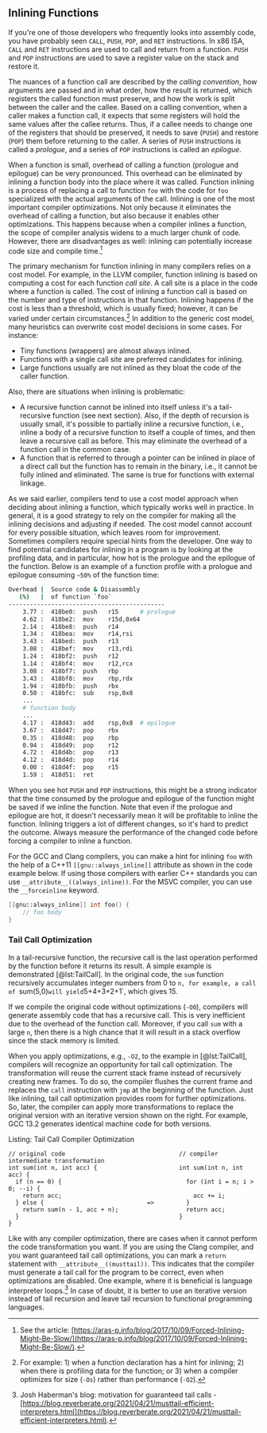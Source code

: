 ## Inlining Functions

If you're one of those developers who frequently looks into assembly code, you have probably seen `CALL`, `PUSH`, `POP`, and `RET` instructions. In x86 ISA, `CALL` and `RET` instructions are used to call and return from a function. `PUSH` and `POP` instructions are used to save a register value on the stack and restore it.

The nuances of a function call are described by the *calling convention*, how arguments are passed and in what order, how the result is returned, which registers the called function must preserve, and how the work is split between the caller and the callee. Based on a calling convention, when a caller makes a function call, it expects that some registers will hold the same values after the callee returns. Thus, if a callee needs to change one of the registers that should be preserved, it needs to save (`PUSH`) and restore (`POP`) them before returning to the caller. A series of `PUSH` instructions is called a *prologue*, and a series of `POP` instructions is called an *epilogue*.

When a function is small, overhead of calling a function (prologue and epilogue) can be very pronounced. This overhead can be eliminated by inlining a function body into the place where it was called. Function inlining is a process of replacing a call to function `foo` with the code for `foo` specialized with the actual arguments of the call. Inlining is one of the most important compiler optimizations. Not only because it eliminates the overhead of calling a function, but also because it enables other optimizations. This happens because when a compiler inlines a function, the scope of compiler analysis widens to a much larger chunk of code. However, there are disadvantages as well: inlining can potentially increase code size and compile time.[^20]

The primary mechanism for function inlining in many compilers relies on a cost model. For example, in the LLVM compiler, function inlining is based on computing a cost for each function *call site*. A call site is a place in the code where a function is called. The cost of inlining a function call is based on the number and type of instructions in that function. Inlining happens if the cost is less than a threshold, which is usually fixed; however, it can be varied under certain circumstances.[^21] In addition to the generic cost model, many heuristics can overwrite cost model decisions in some cases. For instance: 

* Tiny functions (wrappers) are almost always inlined.
* Functions with a single call site are preferred candidates for inlining.
* Large functions usually are not inlined as they bloat the code of the caller function.

Also, there are situations when inlining is problematic:

* A recursive function cannot be inlined into itself unless it's a tail-recursive function (see next section). Also, if the depth of recursion is usually small, it's possible to partially inline a recursive function, i.e., inline a body of a recursive function to itself a couple of times, and then leave a recursive call as before. This may eliminate the overhead of a function call in the common case.
* A function that is referred to through a pointer can be inlined in place of a direct call but the function has to remain in the binary, i.e., it cannot be fully inlined and eliminated. The same is true for functions with external linkage.

As we said earlier, compilers tend to use a cost model approach when deciding about inlining a function, which typically works well in practice. In general, it is a good strategy to rely on the compiler for making all the inlining decisions and adjusting if needed. The cost model cannot account for every possible situation, which leaves room for improvement. Sometimes compilers require special hints from the developer. One way to find potential candidates for inlining in a program is by looking at the profiling data, and in particular, how hot is the prologue and the epilogue of the function. Below is an example of a function profile with a prologue and epilogue consuming `~50%` of the function time:

```bash
Overhead |  Source code & Disassembly
   (%)   |  of function `foo`
--------------------------------------------
    3.77 :  418be0:  push   r15	     # prologue
    4.62 :  418be2:  mov    r15d,0x64
    2.14 :  418be8:  push   r14
    1.34 :  418bea:  mov    r14,rsi
    3.43 :  418bed:  push   r13
    3.08 :  418bef:  mov    r13,rdi
    1.24 :  418bf2:  push   r12
    1.14 :  418bf4:  mov    r12,rcx
    3.08 :  418bf7:  push   rbp
    3.43 :  418bf8:  mov    rbp,rdx
    1.94 :  418bfb:  push   rbx
    0.50 :  418bfc:  sub    rsp,0x8
    ...
    # function body
    ...
    4.17 :  418d43:  add    rsp,0x8  # epilogue
    3.67 :  418d47:  pop    rbx
    0.35 :  418d48:  pop    rbp
    0.94 :  418d49:  pop    r12
    4.72 :  418d4b:  pop    r13
    4.12 :  418d4d:  pop    r14
    0.00 :  418d4f:  pop    r15
    1.59 :  418d51:  ret
```

When you see hot `PUSH` and `POP` instructions, this might be a strong indicator that the time consumed by the prologue and epilogue of the function might be saved if we inline the function. Note that even if the prologue and epilogue are hot, it doesn't necessarily mean it will be profitable to inline the function. Inlining triggers a lot of different changes, so it's hard to predict the outcome. Always measure the performance of the changed code before forcing a compiler to inline a function.

For the GCC and Clang compilers, you can make a hint for inlining `foo` with the help of a C++11 `[[gnu::always_inline]]` attribute as shown in the code example below. If using those compilers with earlier C++ standards you can use `__attribute__((always_inline))`. For the MSVC compiler, you can use the `__forceinline` keyword.

```cpp
[[gnu::always_inline]] int foo() {
    // foo body
}
```

### Tail Call Optimization

In a tail-recursive function, the recursive call is the last operation performed by the function before it returns its result. A simple example is demonstrated [@lst:TailCall]. In the original code, the `sum` function recursively accumulates integer numbers from 0 to `n, for example, a call of `sum(5,0)` will yield `5+4+3+2+1`, which gives 15.

If we compile the original code without optimizations (`-O0`), compilers will generate assembly code that has a recursive call. This is very inefficient due to the overhead of the function call. Moreover, if you call `sum` with a large `n`, then there is a high chance that it will result in a stack overflow since the stack memory is limited.

When you apply optimizations, e.g., `-O2`, to the example in [@lst:TailCall], compilers will recognize an opportunity for tail call optimization. The transformation will reuse the current stack frame instead of recursively creating new frames. To do so, the compiler flushes the current frame and replaces the `call` instruction with `jmp` at the beginning of the function. Just like inlining, tail call optimization provides room for further optimizations. So, later, the compiler can apply more transformations to replace the original version with an iterative version shown on the right. For example, GCC 13.2 generates identical machine code for both versions.

Listing: Tail Call Compiler Optimization
		
~~~~ {#lst:TailCall .cpp}
// original code                                // compiler intermediate transformation
int sum(int n, int acc) {                       int sum(int n, int acc) {
  if (n == 0) {                                   for (int i = n; i > 0; --i) {
    return acc;                                     acc += i;
  } else {                             =>         }
    return sum(n - 1, acc + n);                   return acc;
  }                                             }
}
~~~~~~~~~~~~~~~~~~~~~~~~~~~~~~~~~~~~~~~~~~~~~~~~~

Like with any compiler optimization, there are cases when it cannot perform the code transformation you want. If you are using the Clang compiler, and you want guaranteed tail call optimizations, you can mark a `return` statement with `__attribute__((musttail))`. This indicates that the compiler must generate a tail call for the program to be correct, even when optimizations are disabled. One example, where it is beneficial is language interpreter loops.[^22] In case of doubt, it is better to use an iterative version instead of tail recursion and leave tail recursion to functional programming languages.

[^20]: See the article: [https://aras-p.info/blog/2017/10/09/Forced-Inlining-Might-Be-Slow/](https://aras-p.info/blog/2017/10/09/Forced-Inlining-Might-Be-Slow/).
[^21]: For example: 1) when a function declaration has a hint for inlining; 2) when there is profiling data for the function; or 3) when a compiler optimizes for size (`-Os`) rather than performance (`-O2`).
[^22]: Josh Haberman's blog: motivation for guaranteed tail calls - [https://blog.reverberate.org/2021/04/21/musttail-efficient-interpreters.html](https://blog.reverberate.org/2021/04/21/musttail-efficient-interpreters.html).